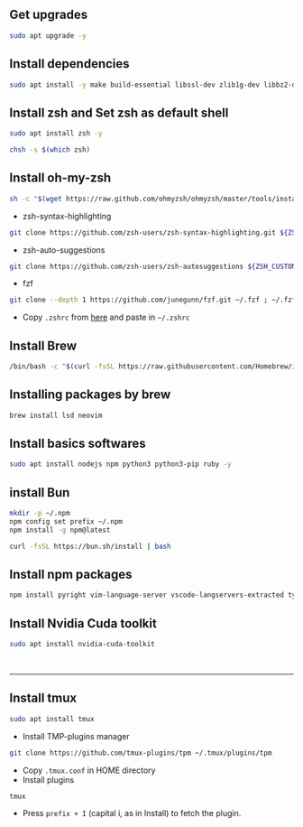 ## Get upgrades
```bash
sudo apt upgrade -y
```

## Install dependencies
```bash
sudo apt install -y make build-essential libssl-dev zlib1g-dev libbz2-dev libreadline-dev libsqlite3-dev wget curl llvm libncursesw5-dev xz-utils tk-dev libxml2-dev libxmlsec1-dev libffi-dev liblzma-dev procps file git wget unzip
```

## Install zsh and  Set zsh as default shell
```bash
sudo apt install zsh -y
```
```bash
chsh -s $(which zsh)
```

## Install oh-my-zsh
```bash
sh -c "$(wget https://raw.github.com/ohmyzsh/ohmyzsh/master/tools/install.sh -O -)"
```
- zsh-syntax-highlighting
```bash
git clone https://github.com/zsh-users/zsh-syntax-highlighting.git ${ZSH_CUSTOM:-~/.oh-my-zsh/custom}/plugins/zsh-syntax-highlighting
```
- zsh-auto-suggestions
```bash
git clone https://github.com/zsh-users/zsh-autosuggestions ${ZSH_CUSTOM:-~/.oh-my-zsh/custom}/plugins/zsh-autosuggestions
```
- fzf
```bash
git clone --depth 1 https://github.com/junegunn/fzf.git ~/.fzf ; ~/.fzf/install
```

- Copy `.zshrc` from [here](https://github.com/smzm/MyDotFiles/blob/master/.zshrc) and paste in `~/.zshrc`

## Install Brew
```bash
/bin/bash -c "$(curl -fsSL https://raw.githubusercontent.com/Homebrew/install/HEAD/install.sh)"
```

## Installing packages by brew
```bash
brew install lsd neovim
```

## Install basics softwares
```bash
sudo apt install nodejs npm python3 python3-pip ruby -y
```

## install Bun
```bash
mkdir -p ~/.npm
npm config set prefix ~/.npm
npm install -g npm@latest
```
```bash
curl -fsSL https://bun.sh/install | bash
```

## Install npm packages 
```bash
npm install pyright vim-language-server vscode-langservers-extracted typescript typescript-language-server awk-language-server dockerfile-language-server-nodejs emmet-ls bash-language-server yaml-language-server neovim
```

## Install Nvidia Cuda toolkit
```bash
sudo apt install nvidia-cuda-toolkit
```

<br>
<hr>

## Install tmux
```bash
sudo apt install tmux
```
- Install TMP-plugins manager
```bash
git clone https://github.com/tmux-plugins/tpm ~/.tmux/plugins/tpm
```
- Copy `.tmux.conf` in HOME directory
- Install plugins
```bash
tmux 
```
- Press `prefix + I` (capital i, as in Install) to fetch the plugin.
